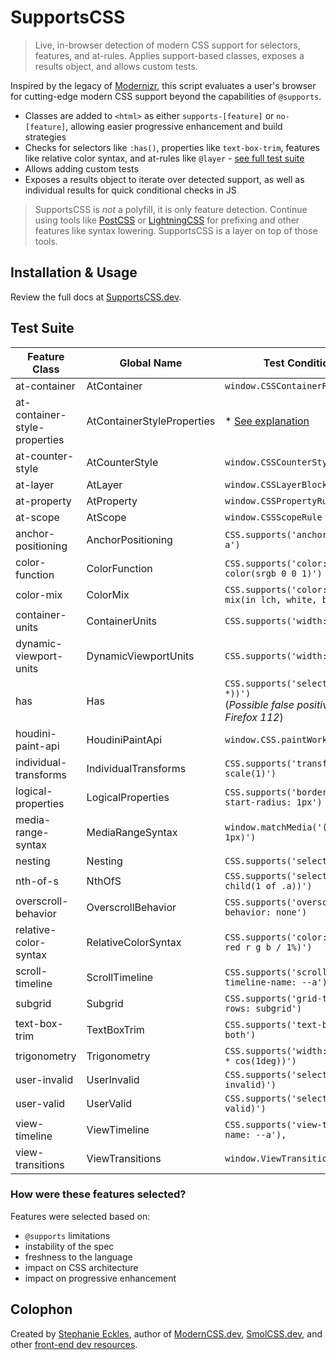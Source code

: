 # SupportsCSS

> Live, in-browser detection of modern CSS support for selectors, features, and at-rules. Applies support-based classes, exposes a results object, and allows custom tests.

Inspired by the legacy of [Modernizr](https://modernizr.com/), this script evaluates a user's browser for cutting-edge modern CSS support beyond the capabilities of `@supports`.

- Classes are added to `<html>` as either `supports-[feature]` or `no-[feature]`, allowing easier progressive enhancement and build strategies
- Checks for selectors like `:has()`, properties like `text-box-trim`, features like relative color syntax, and at-rules like `@layer` - [see full test suite](#test-suite)
- Allows adding custom tests
- Exposes a results object to iterate over detected support, as well as individual results for quick conditional checks in JS

> SupportsCSS is _not_ a polyfill, it is only feature detection. Continue using tools like [PostCSS](https://postcss.org/) or [LightningCSS](https://lightningcss.dev/) for prefixing and other features like syntax lowering. SupportsCSS is a layer on top of those tools.

## Installation & Usage

Review the full docs at [SupportsCSS.dev](https://supportscss.dev).

## Test Suite

| Feature Class | Global Name | Test Condition |
|---|---|---|
| at-container | AtContainer | `window.CSSContainerRule` |
| at-container-style-properties | AtContainerStyleProperties | * [See explanation](#atcontainerstyleproperties-test) |
| at-counter-style | AtCounterStyle | `window.CSSCounterStyleRule` |
| at-layer | AtLayer | `window.CSSLayerBlockRule` |
| at-property | AtProperty | `window.CSSPropertyRule` |
| at-scope | AtScope | `window.CSSScopeRule` |
| anchor-positioning | AnchorPositioning | `CSS.supports('anchor-name: --a')` |
| color-function | ColorFunction | `CSS.supports('color: color(srgb 0 0 1)')` |
| color-mix | ColorMix | `CSS.supports('color: color-mix(in lch, white, black)')` |
| container-units | ContainerUnits | `CSS.supports('width: 1cqi')` |
| dynamic-viewport-units | DynamicViewportUnits | `CSS.supports('width: 1dvi')` |
| has | Has | `CSS.supports('selector(:has(+ *))')` <br>(_Possible false positive in Firefox 112_) |
| houdini-paint-api | HoudiniPaintApi | `window.CSS.paintWorklet` |
| individual-transforms | IndividualTransforms | `CSS.supports('transform: scale(1)')` |
| logical-properties | LogicalProperties | `CSS.supports('border-start-start-radius: 1px')` |
| media-range-syntax | MediaRangeSyntax | `window.matchMedia('(width >= 1px)')` |
| nesting | Nesting | `CSS.supports('selector(& a)')` |
| nth-of-s | NthOfS | `CSS.supports('selector(:nth-child(1 of .a))')` |
| overscroll-behavior | OverscrollBehavior | `CSS.supports('overscroll-behavior: none')` |
| relative-color-syntax | RelativeColorSyntax | `CSS.supports('color: rgb(from red r g b / 1%)')` |
| scroll-timeline | ScrollTimeline | `CSS.supports('scroll-timeline-name: --a')` |
| subgrid | Subgrid | `CSS.supports('grid-template-rows: subgrid')` |
| text-box-trim | TextBoxTrim | `CSS.supports('text-box-trim: both')` |
| trigonometry | Trigonometry | `CSS.supports('width: calc(1px * cos(1deg))')` |
| user-invalid | UserInvalid | `CSS.supports('selector(:user-invalid)')` |
| user-valid | UserValid | `CSS.supports('selector(:user-valid)')` |
| view-timeline | ViewTimeline | `CSS.supports('view-timeline-name: --a'),` |
| view-transitions | ViewTransitions | `window.ViewTransition` |


### How were these features selected?

Features were selected based on:

- `@supports` limitations
- instability of the spec
- freshness to the language
- impact on CSS architecture
- impact on progressive enhancement

## Colophon

Created by [Stephanie Eckles](https://front-end.social/@5t3ph), author of [ModernCSS.dev](https://moderncss.dev), [SmolCSS.dev](https://smolcss.dev), and other [front-end dev resources](https://thinkdobecreate.com).